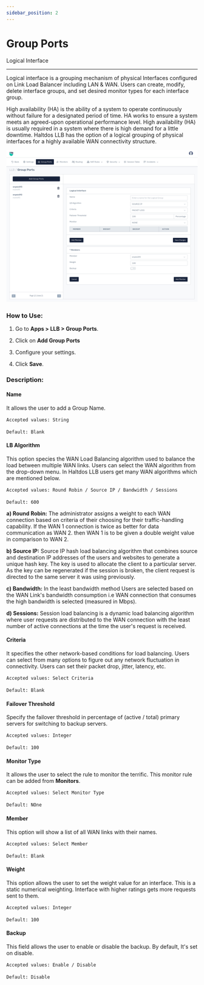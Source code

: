 ```yaml
---
sidebar_position: 2
---
```


# Group Ports

Logical Interface 

---

Logical interface is a grouping mechanism of physical Interfaces configured on Link Load Balancer including LAN & WAN. Users can create, modify, delete interface groups, and set desired monitor types for each interface group.

High availability (HA) is the ability of a system to operate continuously without failure for a designated period of time. HA works to ensure a system meets an agreed-upon operational performance level. High availability (HA) is usually required in a system where there is high demand for a little downtime. Haltdos LLB has the option of a logical grouping of physical interfaces for a highly available WAN connectivity structure.

![adding_an_interface](/img/llb/v8/llb_group_ports.png)

### **How to Use:**

1. Go to **Apps > LLB > Group Ports**.

2. Click on **Add Group Ports**

3. Configure your settings.

4. Click **Save**.

### **Description:**

#### **Name**

It allows the user to add a Group Name.

    Accepted values: String

    Default: Blank 

#### **LB Algorithm**

This option species the WAN Load Balancing algorithm used to balance the load between multiple WAN links. Users can select the WAN algorithm from the drop-down menu. In Haltdos LLB  users get many WAN algorithms which are mentioned below.

    Accepted values: Round Robin / Source IP / Bandwidth / Sessions

    Default: 600 

**a) Round Robin:** The administrator assigns a weight to each WAN connection based on criteria of their choosing for their traffic-handling capability. If the WAN 1 connection is twice as better for data communication as WAN 2. then WAN 1 is to be given a double weight value in comparison to WAN 2.

**b) Source IP:** Source IP hash load balancing algorithm that combines source and destination IP addresses of the users and websites to generate a unique hash key. The key is used to allocate the client to a particular server. As the key can be regenerated if the session is broken, the client request is directed to the same server it was using previously.

**c) Bandwidth:** In the least bandwidth method Users are selected based on the WAN Link's bandwidth consumption i.e WAN connection that consumes the high bandwidth is selected (measured in Mbps).

**d) Sessions:** Session load balancing is a dynamic load balancing algorithm where user requests are distributed to the WAN connection with the least number of active connections at the time the user's request is received.

#### **Criteria**

It specifies the other network-based conditions for load balancing. Users can select from many options to figure out any network fluctuation in connectivity. Users can set their packet drop, jitter, latency, etc.

    Accepted values: Select Criteria

    Default: Blank 

#### **Failover Threshold**

Specify the failover threshold in percentage of (active / total) primary servers for switching to backup servers.

    Accepted values: Integer

    Default: 100 

#### **Monitor Type**

It allows the user to select the rule to monitor the terrific. This monitor rule can be added from **Monitors**.

    Accepted values: Select Monitor Type

    Default: NOne 

#### **Member**

This option will show a list of all WAN links with their names.

    Accepted values: Select Member

    Default: Blank 

#### **Weight**

This option allows the user to set the weight value for an interface. This is a static numerical weighting. Interface with higher ratings gets more requests sent to them.

    Accepted values: Integer

    Default: 100 

#### **Backup**

This field allows the user to enable or disable the backup. By default, It's set on disable.

    Accepted values: Enable / Disable

    Default: Disable 
